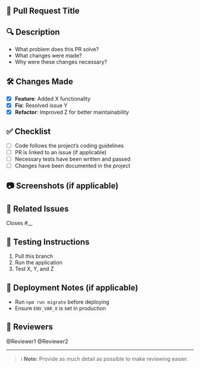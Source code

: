 ## 📌 Pull Request Title  
<!-- Provide a concise and descriptive title for this PR. Example: "Fix: Resolve login issue on mobile devices" -->

## 🔍 Description  
<!-- Provide a clear and concise description of the changes made in this PR. -->
- What problem does this PR solve?  
- What changes were made?  
- Why were these changes necessary?  

## 🛠 Changes Made  
<!-- List the major changes in this PR. Use bullet points for clarity. -->
- [x] **Feature**: Added X functionality  
- [x] **Fix**: Resolved issue Y  
- [x] **Refactor**: Improved Z for better maintainability  

## ✅ Checklist  
<!-- Ensure all necessary steps have been completed before requesting a review. -->
- [ ] Code follows the project’s coding guidelines  
- [ ] PR is linked to an issue (if applicable)  
- [ ] Necessary tests have been written and passed  
- [ ] Changes have been documented in the project  

## 📷 Screenshots (if applicable)  
<!-- Add before and after screenshots or GIFs to showcase UI changes. -->
  
## 🔗 Related Issues  
<!-- Link to related issues or tickets, e.g., "Closes #123" or "Fixes #456" -->
Closes #__

## 🧪 Testing Instructions  
<!-- Provide instructions for how reviewers can test your changes. -->
1. Pull this branch  
2. Run the application  
3. Test X, Y, and Z  

## 🚀 Deployment Notes (if applicable)  
<!-- List any special deployment considerations, such as database migrations or feature flags. -->
- Run `npm run migrate` before deploying  
- Ensure `ENV_VAR_X` is set in production  

## 👥 Reviewers  
<!-- Tag relevant reviewers for this PR. -->
@Reviewer1 @Reviewer2  

---
> ℹ️ **Note:** Provide as much detail as possible to make reviewing easier.